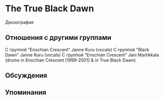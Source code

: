 # The True Black Dawn

Дискография

## Отношения с другими группами

C группой "Enochian Crescent" Janne Kuru (vocals)
C группой "Black Dawn" Janne Kuru (vocals)
C группой "Enochian Crescent" Jani Martikkala (drums in Enochian Crescent [1999-2001] & in True Black Dawn)

## Обсуждения


## Упоминания

